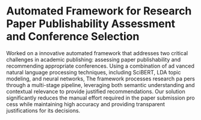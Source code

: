 # Automated Framework for Research Paper Publishability Assessment and Conference Selection
Worked on a  innovative automated framework that addresses
 two critical challenges in academic publishing: assessing paper publishability and recommending appropriate conferences. Using a combination of ad
vanced natural language processing techniques, including SciBERT, LDA
 topic modeling, and neural networks, The framework processes research pa
pers through a multi-stage pipeline, leveraging both semantic understanding
 and contextual relevance to provide justified recommendations. Our solution
 significantly reduces the manual effort required in the paper submission pro
cess while maintaining high accuracy and providing transparent justifications
 for its decisions.
